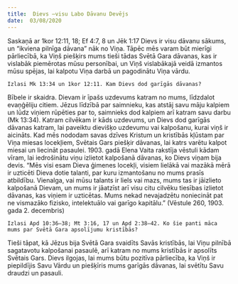 ```yaml
---
title:  Dievs –visu Labo Dāvanu Devējs
date:  03/08/2020
---
```


Saskaņā ar 1kor 12:11, 18; Ef 4:7, 8 un Jēk 1:17 Dievs ir visu dāvanu sākums, un “ikviena pilnīga dāvana” nāk no Viņa. Tāpēc mēs varam būt mierīgi pārliecībā, ka Viņš piešķirs mums tieši tādas Svētā Gara dāvanas, kas ir vislabāk piemērotas mūsu personībai, un Viņš vislabākajā veidā izmantos mūsu spējas, lai kalpotu Viņa darbā un pagodinātu Viņa vārdu.

`Izlasi Mk 13:34 un 1kor 12:11. Kam Dievs dod garīgās dāvanas?`

Bībele ir skaidra. Dievam ir īpašs uzdevums katram no mums, līdzdalot evaņģēliju citiem. Jēzus līdzībā par saimnieku, kas atstāj savu māju kalpiem un lūdz viņiem rūpēties par to, saimnieks dod kalpiem arī katram savu darbu (Mk 13:34). Katram cilvēkam ir kāds uzdevums, un Dievs dod garīgās dāvanas katram, lai paveiktu dievišķo uzdevumu vai kalpošanu, kurai viņš ir aicināts. Kad mēs nododam savas dzīves Kristum un kristībās kļūstam par Viņa miesas locekļiem, Svētais Gars piešķir dāvanas, lai katrs varētu kalpot miesai un liecināt pasaulei. 1903. gadā Elena Vaita rakstīja vēstuli kādam vīram, lai iedrošinātu viņu izlietot kalpošanā dāvanas, ko Dievs viņam bija devis. “Mēs visi esam Dieva ģimenes locekļi, visiem lielākā vai mazākā mērā ir uzticēti Dieva dotie talanti, par kuru izmantošanu no mums prasīs atbildību. Vienalga, vai mūsu talants ir liels vai mazs, mums tas ir jāizlieto kalpošanā Dievam, un mums ir jāatzīst arī visu citu cilvēku tiesības izlietot dāvanas, kas viņiem ir uzticētas. Mums nekad nevajadzētu noniecināt pat ne vismazāko fizisko, intelektuālo vai garīgo kapitālu.” (Vēstule 260, 1903. gada 2. decembris)

`Izlasi Apd 10:36–38; Mt 3:16, 17 un Apd 2:38–42. Ko šie panti māca mums par Svētā Gara apsolījumu kristībās?`

Tieši tāpat, kā Jēzus bija Svētā Gara svaidīts Savās kristībās, lai Viņu pilnībā sagatavotu kalpošanai pasaulē, arī katram no mums kristībās ir apsolīts Svētais Gars. Dievs ilgojas, lai mums būtu pozitīva pārliecība, ka Viņš ir piepildījis Savu Vārdu un piešķīris mums garīgās dāvanas, lai svētītu Savu draudzi un pasauli.